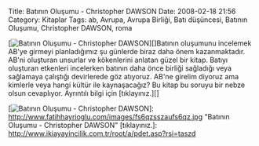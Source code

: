 Title: Batının Oluşumu - Christopher DAWSON
Date: 2008-02-18 21:56
Category: Kitaplar
Tags: ab, Avrupa, Avrupa Birliği, Batı düşüncesi, Batının Oluşumu, Christopher DAWSON, roma

[![Batının Oluşumu - Christopher DAWSON][]][]Batının oluşumunu incelemek
AB'ye girmeyi planladığımız şu günlerde biraz daha önem kazanmaktadır.
AB'ni oluşturan unsurlar ve kökenlerini anlatan güzel bir kitap. Batıyı
oluşturan etkenleri incelerken batının daha önce birliği sağladığı veya
sağlamaya çalıştığı devirlerede göz atıyoruz. AB'ne girelim diyoruz ama
kimlerle veya hangi kültür ile kaynaşacağız? Bu kitap bu soruyu bir
nebze olsun cevaplıyor. Ayrıntılı bilgi için [tıklayınız.][]

  [Batının Oluşumu - Christopher DAWSON]: http://www.fatihhayrioglu.com/images/fs6qzsszaufs6qz.thumbnail.jpg
  [![Batının Oluşumu - Christopher DAWSON][]]: http://www.fatihhayrioglu.com/images/fs6qzsszaufs6qz.jpg
    "Batının Oluşumu - Christopher DAWSON"
  [tıklayınız.]: http://www.ikiayayincilik.com.tr/root/a/pdet.asp?rsi=taszd
